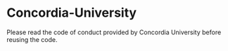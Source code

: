 # Concordia-University
Please read the code of conduct provided by Concordia University before reusing the code.
